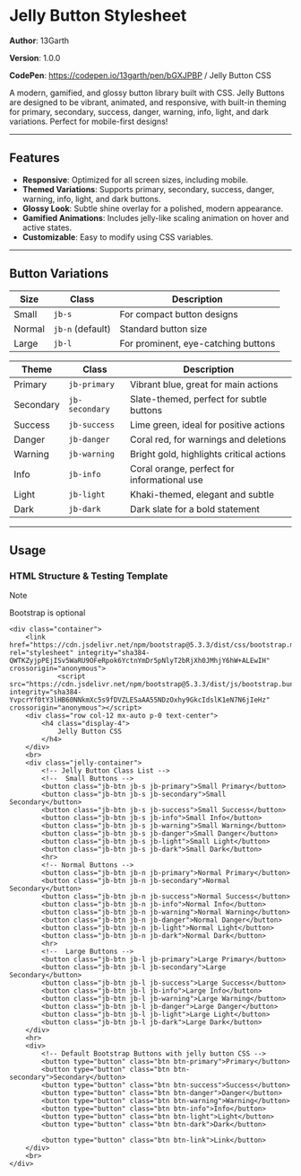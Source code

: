 # Jelly Button Stylesheet

**Author**: 13Garth 

**Version**: 1.0.0 

**CodePen**: https://codepen.io/13garth/pen/bGXJPBP / Jelly Button CSS 

A modern, gamified, and glossy button library built with CSS. Jelly Buttons are designed to be vibrant, animated, and responsive, with built-in theming for primary, secondary, success, danger, warning, info, light, and dark variations. Perfect for mobile-first designs!

---

## Features

- **Responsive**: Optimized for all screen sizes, including mobile.
- **Themed Variations**: Supports primary, secondary, success, danger, warning, info, light, and dark buttons.
- **Glossy Look**: Subtle shine overlay for a polished, modern appearance.
- **Gamified Animations**: Includes jelly-like scaling animation on hover and active states.
- **Customizable**: Easy to modify using CSS variables.

---

## Button Variations

| **Size**    | **Class**         | **Description**                        |
|-------------|-------------------|----------------------------------------|
| Small       | `jb-s`            | For compact button designs             |
| Normal      | `jb-n` (default)  | Standard button size                   |
| Large       | `jb-l`            | For prominent, eye-catching buttons    |

| **Theme**    | **Class**         | **Description**                          |
|--------------|-------------------|------------------------------------------|
| Primary      | `jb-primary`      | Vibrant blue, great for main actions      |
| Secondary    | `jb-secondary`    | Slate-themed, perfect for subtle buttons  |
| Success      | `jb-success`      | Lime green, ideal for positive actions    |
| Danger       | `jb-danger`       | Coral red, for warnings and deletions     |
| Warning      | `jb-warning`      | Bright gold, highlights critical actions  |
| Info         | `jb-info`         | Coral orange, perfect for informational use |
| Light        | `jb-light`        | Khaki-themed, elegant and subtle          |
| Dark         | `jb-dark`         | Dark slate for a bold statement           |

---

## Usage

### HTML Structure & Testing Template

> [!NOTE]
> Bootstrap is optional

```
<div class="container">
	<link href="https://cdn.jsdelivr.net/npm/bootstrap@5.3.3/dist/css/bootstrap.min.css" rel="stylesheet" integrity="sha384-QWTKZyjpPEjISv5WaRU9OFeRpok6YctnYmDr5pNlyT2bRjXh0JMhjY6hW+ALEwIH" crossorigin="anonymous">
			<script src="https://cdn.jsdelivr.net/npm/bootstrap@5.3.3/dist/js/bootstrap.bundle.min.js" integrity="sha384-YvpcrYf0tY3lHB60NNkmXc5s9fDVZLESaAA55NDzOxhy9GkcIdslK1eN7N6jIeHz" crossorigin="anonymous"></script>
	<div class="row col-12 mx-auto p-0 text-center">
		<h4 class="display-4">
			Jelly Button CSS
		</h4>
	</div>
	<br>
	<div class="jelly-container">
		<!-- Jelly Button Class List -->
		<!--  Small Buttons -->
		<button class="jb-btn jb-s jb-primary">Small Primary</button>
		<button class="jb-btn jb-s jb-secondary">Small Secondary</button>
		<button class="jb-btn jb-s jb-success">Small Success</button>
		<button class="jb-btn jb-s jb-info">Small Info</button>
		<button class="jb-btn jb-s jb-warning">Small Warning</button>
		<button class="jb-btn jb-s jb-danger">Small Danger</button>
		<button class="jb-btn jb-s jb-light">Small Light</button>
		<button class="jb-btn jb-s jb-dark">Small Dark</button>
		<hr>
		<!-- Normal Buttons -->
		<button class="jb-btn jb-n jb-primary">Normal Primary</button>
		<button class="jb-btn jb-n jb-secondary">Normal Secondary</button> 
		<button class="jb-btn jb-n jb-success">Normal Success</button>
		<button class="jb-btn jb-n jb-info">Normal Info</button>
		<button class="jb-btn jb-n jb-warning">Normal Warning</button> 
		<button class="jb-btn jb-n jb-danger">Normal Danger</button>
		<button class="jb-btn jb-n jb-light">Normal Light</button>
		<button class="jb-btn jb-n jb-dark">Normal Dark</button>
		<hr>
		<!--  Large Buttons -->
		<button class="jb-btn jb-l jb-primary">Large Primary</button>
		<button class="jb-btn jb-l jb-secondary">Large Secondary</button>
		<button class="jb-btn jb-l jb-success">Large Success</button>
		<button class="jb-btn jb-l jb-info">Large Info</button>
		<button class="jb-btn jb-l jb-warning">Large Warning</button>
		<button class="jb-btn jb-l jb-danger">Large Danger</button>
		<button class="jb-btn jb-l jb-light">Large Light</button>
		<button class="jb-btn jb-l jb-dark">Large Dark</button>
	</div>
	<hr>
	<div>
		<!-- Default Bootstrap Buttons with jelly button CSS -->
		<button type="button" class="btn btn-primary">Primary</button>
		<button type="button" class="btn btn-secondary">Secondary</button>
		<button type="button" class="btn btn-success">Success</button>
		<button type="button" class="btn btn-danger">Danger</button>
		<button type="button" class="btn btn-warning">Warning</button>
		<button type="button" class="btn btn-info">Info</button>
		<button type="button" class="btn btn-light">Light</button>
		<button type="button" class="btn btn-dark">Dark</button>

		<button type="button" class="btn btn-link">Link</button>
	</div>
	<br>
</div>
```
